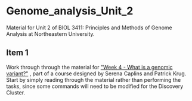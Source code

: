 # Genome_analysis_Unit_2
Material for Unit 2 of BIOL 3411: Principles and Methods of Genome Analysis at Northeastern University.

## Item 1
Work through through the material for ["Week 4 - What is a genomic variant?"](https://baylab.github.io/MarineGenomicsSemester/week-4--what-is-a-genetic-variant.html) , part of a course designed by Serena Caplins and Patrick Krug. Start by simply reading through the material rather than performing the tasks, since some commands will need to be modified for the Discovery Cluster.

